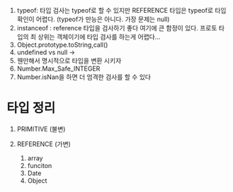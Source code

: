 1. typeof: 타입 검사는 typeof로 할 수 있지만 REFERENCE 타입은 typeof로 타입 확인이 어렵다. (typeof가 만능은 아니다.  가장 문제는 null)
2. instanceof : reference 타입을 검사하기 좋다 여기에 큰 함정이 있다. 프로토 타입의 최 상위는 객체이기에 타입 검사를 하는게 어렵다...
3. Object.prototype.toString,call()
4. undefined vs null -> 
5. 웬만해서 명시적으로 타입을 변환 시키자 
6. Number.Max_Safe_INTEGER
7. Number.isNan을 하면 더 엄격한 검사를 할 수 있다 

# 타입 정리
1. PRIMITIVE (불변)

2. REFERENCE (가변) 
	1. array 
	2. funciton 
	3. Date
	4. Object

